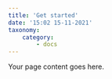 ```yaml
---
title: 'Get started'
date: '15:02 15-11-2021'
taxonomy:
    category:
        - docs
---
```


Your page content goes here.